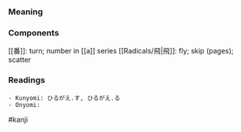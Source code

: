 ### Meaning



### Components

[[番]]: turn; number in [[a]] series [[Radicals/飛|飛]]: fly; skip (pages); scatter

### Readings

```
- Kunyomi: ひるがえ.す, ひるがえ.る
- Onyomi: 
```

#kanji